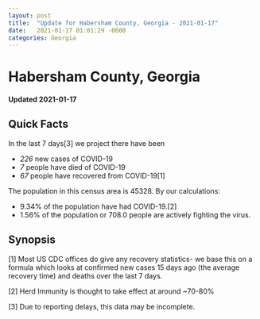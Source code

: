 ```yaml
---
layout: post
title:  "Update for Habersham County, Georgia - 2021-01-17"
date:   2021-01-17 01:01:29 -0600
categories: Georgia
---
```


# Habersham County, Georgia
#### Updated 2021-01-17

## Quick Facts

In the last 7 days[3] we project there have been
- *226* new cases of COVID-19
- *7* people have died of COVID-19
- *67* people have recovered from COVID-19[1]

The population in this census area is 45328. By our calculations:
- 9.34% of the population have had COVID-19.[2]
- 1.56% of the population or 708.0 people are actively fighting the virus.

## Synopsis




[1] Most US CDC offices do give any recovery statistics- we base this on a formula which looks at confirmed new cases
15 days ago (the average recovery time) and deaths over the last 7 days.

[2] Herd Immunity is thought to take effect at around ~70-80%

[3] Due to reporting delays, this data may be incomplete.
 
    